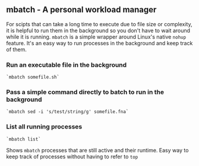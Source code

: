 ## mbatch - A personal workload manager

For scipts that can take a long time to execute due to file size or complexity, it is helpful to run them in the background so you don't have to wait around while it is running.
`mbatch` is a simple wrapper around Linux's native `nohup` feature. It's an easy way to run processes in the background and keep track of them.

### Run an executable file in the background
	`mbatch somefile.sh`
### Pass a simple command directly to batch to run in the background
	`mbatch sed -i 's/test/string/g' somefile.fna`
### List all running processes
	`mbatch list`
Shows `mbatch` processes that are still active and their runtime. Easy way to keep track of processes without having to refer to `top`

